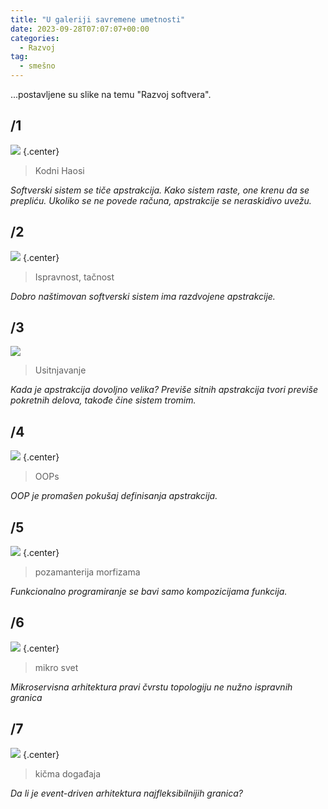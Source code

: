 ```yaml
---
title: "U galeriji savremene umetnosti"
date: 2023-09-28T07:07:07+00:00
categories:
  - Razvoj
tag:
  - smešno
---
```


...postavljene su slike na temu "Razvoj softvera".

<!--more-->

## /1

![](a.png)
{.center}

> Kodni Haosi

_Softverski sistem se tiče apstrakcija. Kako sistem raste, one krenu da se prepliću. Ukoliko se ne povede računa, apstrakcije se neraskidivo uvežu._


## /2

![](b.png)
{.center}

> Ispravnost, tačnost

_Dobro naštimovan softverski sistem ima razdvojene apstrakcije._

## /3

![](c.png)

> Usitnjavanje

_Kada je apstrakcija dovoljno velika? Previše sitnih apstrakcija tvori previše pokretnih delova, takođe čine sistem tromim._

## /4

![](d.png)
{.center}


> OOPs

_OOP je promašen pokušaj definisanja apstrakcija._

## /5

![](e.png)
{.center}

> pozamanterija morfizama

_Funkcionalno programiranje se bavi samo kompozicijama funkcija._

## /6

![](f.png)
{.center}

> mikro svet

_Mikroservisna arhitektura pravi čvrstu topologiju ne nužno ispravnih granica_

## /7

![](g.png)
{.center}

> kičma događaja

_Da li je event-driven arhitektura najfleksibilnijih granica?_
